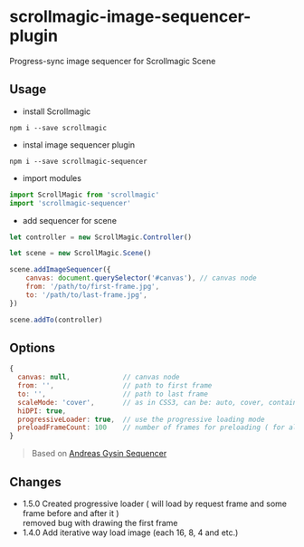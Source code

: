 # scrollmagic-image-sequencer-plugin
Progress-sync image sequencer for Scrollmagic Scene


## Usage
* install Scrollmagic
```
npm i --save scrollmagic
```
* instal image sequencer plugin
```
npm i --save scrollmagic-sequencer
```
* import modules
```javascript
import ScrollMagic from 'scrollmagic'
import 'scrollmagic-sequencer'
```

* add sequencer for scene
```javascript
let controller = new ScrollMagic.Controller()

let scene = new ScrollMagic.Scene()

scene.addImageSequencer({
    canvas: document.querySelector('#canvas'), // canvas node
    from: '/path/to/first-frame.jpg',
    to: '/path/to/last-frame.jpg',
})

scene.addTo(controller)
```

## Options
```javascript
{
  canvas: null,             // canvas node
  from: '',                 // path to first frame
  to: '',                   // path to last frame
  scaleMode: 'cover',       // as in CSS3, can be: auto, cover, contain
  hiDPI: true,
  progressiveLoader: true,  // use the progressive loading mode
  preloadFrameCount: 100    // number of frames for preloading ( for all loading mode )
}
```
> Based on [Andreas Gysin Sequencer](https://github.com/ertdfgcvb/Sequencer)

## Changes
* 1.5.0 Created progressive loader ( will load by request frame and some frame before and after it ) <br>
        removed bug with drawing the first frame
* 1.4.0 Add iterative way load image (each 16, 8, 4 and etc.)
